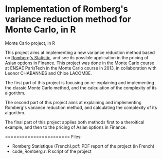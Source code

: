 Implementation of Romberg's variance reduction method for Monte Carlo, in R
=======================

Monte Carlo project, in R


This project aims at implementing a new variance reduction method based on [Romberg's Statistic](http://en.wikipedia.org/wiki/Romberg%27s_method), and see its possible application in the pricing of Asian options in Finance. 
This project was done in the Monte Carlo course at ENSAE ParisTech in the Monte Carlo course in 2013, in collaboration with Leonor CHABANNES and Chloe LACOMBE. 

The first part of this project is focusing on re-explaining and implementing the classic Monte Carlo method, and the calculation of the complexity of its algorithm.

The second part of this project aims at explaining and implementing Romberg's variance reduction method, and calculating the complexity of its algorithm.

The final part of this project applies both methods first to a theroitical example, and then to the pricing of Asian options in Finance.


=======================
Files:

- Romberg Statistique (French).pdf: PDF report of the project (in French)
- code_Romberg.r: R script of the project
